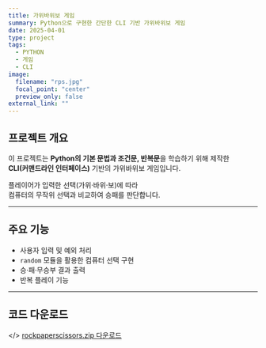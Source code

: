 ```yaml
---
title: 가위바위보 게임
summary: Python으로 구현한 간단한 CLI 기반 가위바위보 게임
date: 2025-04-01
type: project
tags:
  - PYTHON
  - 게임
  - CLI
image:
  filename: "rps.jpg"
  focal_point: "center"
  preview_only: false
external_link: ""
---
```


## <i class="fab fa-python"></i> 프로젝트 개요

이 프로젝트는 **Python의 기본 문법과 조건문, 반복문**을 학습하기 위해 제작한  
**CLI(커맨드라인 인터페이스)** 기반의 가위바위보 게임입니다.  

플레이어가 입력한 선택(가위·바위·보)에 따라  
컴퓨터의 무작위 선택과 비교하여 승패를 판단합니다.  

---

## <i class="fab fa-steam-symbol"></i> 주요 기능

- 사용자 입력 및 예외 처리  
- `random` 모듈을 활용한 컴퓨터 선택 구현  
- 승·패·무승부 결과 출력  
- 반복 플레이 기능  

---

## <i class="fab fa-dropbox"></i> 코드 다운로드
</> [rockpaperscissors.zip 다운로드](/uploads/rock_scissors_paper.py)